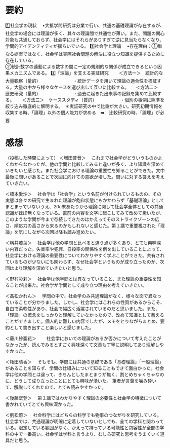 # 要約
1️⃣社会学の現状 　•大抵学問研究は分業で行い、共通の基礎理論が存在するが、社会学の場合には理論が多く、其々の理論間で共通性が薄い。また、問題の関心対象も共通しておらず、社会学にはそれらがありすぎて逆に見当たらなくなり、学問的アイデンティティが揺らいでいる。
2️⃣社会学と理論 　•存在理由：①単なる娯楽ではなく、社会学は実際社会問題の解決に役立つ知識を提供するために存在している。　　　　　　　　　　　　　　　　　　　　　　　　　　　　　　　　　　　　　　　　　　　　　　　　　　　　　 　　　　　　②統計数字の連動による数字の間に一定の規則的な関係が成立できるという因果メカニズムである。
3️⃣「理論」を支える実証研究 　　＜方法一＞　統計的な大量観察（量的） 　　　　　　　・統計データを用いて理論の適合性を検証する。大量の中から様々なケースを選び出して互いに比較する。 　 ＜方法二＞　歴史研究（量的） 　　　　　　　・過去に起きた出来事の記録を集めて比較する。　 　＜方法三＞　ケーススタディ（質的） 　　　　　・個別の事例に照準を絞り込み徹底的に解明する。　＊実証研究の中で比重が大きい。研究初期情報を収集する時、「論理」以外の個人能力が求める　➡️　比較研究の時、「論理」が必要

# 感想
（投稿した時間によって）
＜増田普音＞
　これまで社会学がどういうものかよくわからなかったが、他の学問と比較してみると違いが多く、より知識を深めていきたいと感じた。また社会学における理論の重要性を知ることができた。文中最後に問いがあることで次回に向けての意欲が増した。問いに対する答えを考えていきたい。

＜橋本愛沙＞
　社会学は「社会学」という名前が付けられているものの、その実態は各々の研究で生まれた理論が飽和状態にもかかわらず「基礎理論」としてまとまっていないうえ、20c末あたりから理論に関して社会学全体としての共通認識がほぼ無くなっている。直前の内容を文字に起こしてみて改めて驚いたが、このような学問が今まで存続してきたのはかえってそのストライクゾーンの広さ、順応力の高さから来るのかもしれないと感じた。第１講で重要視された「理論」を気にしながら次回以降も読み進めたい。
 
＜籾井若葉＞
　社会学は他の学問と比べると違う点が多くあり、とても興味深い内容だった。失業率や犯罪、自殺率の関係性を例を出していることによって、社会学における理論の重要性についてわかりやすく学ぶことができた。共有されているものが少ないにも関わらず、なぜ社会学というものが成り立ったのか、次回はより理解を深めていきたいと思う。
 
＜野村彩莉＞
　社会学は他学問とは異なっていること、また理論の重要性を知ることが出来た。社会学が学問として成り立つ理由を考えていきたい。

＜髙松かれん＞
　学問の中で、社会学のみ共通理論がなく、様々な面で異なっていることが分かりました。しかし、社会学にはこれらの性質があるからこそ、自由で柔軟性があり、社会で幅広く活躍されているのだと思いました。また、「理論」の概念をしっかりと理解していなかったので、改めて知識として蓄えることができました。個人的に難しい内容でしたが、メモをとりながらまとめ、要約として書き出すこと楽しいと感じました。
 
＜藤川紗亜花＞　
　社会学においての理論があるか否かについて考えたことがなかったが、読んでみるとすごく興味深くて文章も丁寧に説明してあり理解しやすかった。
 
＜権田晴香＞
　そもそも、学問には共通の基礎である「基礎理論」「一般理論」があることを知らず、学問の仕組みについて知ることもできて面白かった。社会学は他の学問とは違って、きちんとしたまとまりが無く、割とめちゃくちゃなのに、どうして成り立ったことにとても興味が湧いた。
筆者が言葉を噛み砕いて、解説してくれたので、とても読みやすかった。

＜後藤洸登＞
　第１講ではわかりやすく理論の必要性と社会学の特徴について書かれていてとても興味深かった。
 
＜劉松蔚＞
　社会科学にはどちらの科学でも物事のつながりを研究している。社会学では、共通理論が明確に定着していないとしても、全ての学科と関わっている。限定している範囲がなく、かえって持っている可能性と包容性が全部の学科の中で一番高い。社会学は学科と言うより、むしろ研究と思考をうまくいく道具だと思う。

 
 
